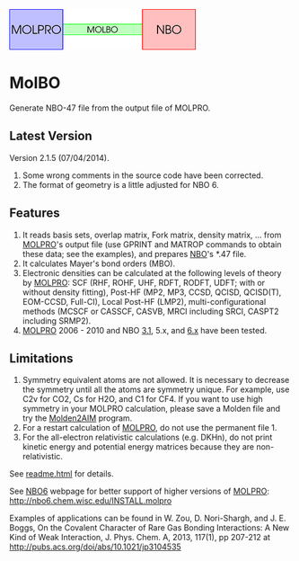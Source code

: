 <img src="https://raw.githubusercontent.com/zorkzou/MolBO/master/molbo-logo.png" />

# MolBO
Generate NBO-47 file from the output file of MOLPRO.

## Latest Version
Version 2.1.5 (07/04/2014).

1. Some wrong comments in the source code have been corrected.
2. The format of geometry is a little adjusted for NBO 6.

## Features

1. It reads basis sets, overlap matrix, Fork matrix, density matrix, ... from [MOLPRO](http://www.molpro.net/)'s output file (use GPRINT and MATROP commands to obtain these data; see the examples), and prepares [NBO](http://nbo.chem.wisc.edu/)'s *.47 file.
2. It calculates Mayer's bond orders (MBO).
3. Electronic densities can be calculated at the following levels of theory by [MOLPRO](http://www.molpro.net/): SCF (RHF, ROHF, UHF, RDFT, RODFT, UDFT; with or without density fitting), Post-HF (MP2, MP3, CCSD, QCISD, QCISD(T), EOM-CCSD, Full-CI), Local Post-HF (LMP2), multi-configurational methods (MCSCF or CASSCF, CASVB, MRCI including SRCI, CASPT2 including SRMP2).
4. [MOLPRO](http://www.molpro.net/) 2006 - 2010 and NBO [3.1](http://www.ccl.net/cca/software/SOURCES/FORTRAN/nbo/index.shtml), 5.x, and [6.x](http://nbo.chem.wisc.edu/) have been tested.

## Limitations

1. Symmetry equivalent atoms are not allowed. It is necessary to decrease the symmetry until all the atoms are symmetry unique. For example, use C2v for CO2, Cs for H2O, and C1 for CF4. If you want to use high symmetry in your MOLPRO calculation, please save a Molden file and try the [Molden2AIM](https://github.com/zorkzou/Molden2AIM) program.
2. For a restart calculation of [MOLPRO](http://www.molpro.net/), do not use the permanent file 1.
3. For the all-electron relativistic calculations (e.g. DKHn), do not print kinetic energy and potential energy matrices because they are non-relativistic.

See [readme.html](http://htmlpreview.github.io/?https://raw.githubusercontent.com/zorkzou/MolBO/master/readme.html) for details.

See [NBO6](http://nbo.chem.wisc.edu/) webpage for better support of higher versions of [MOLPRO](http://www.molpro.net/): http://nbo6.chem.wisc.edu/INSTALL.molpro

Examples of applications can be found in W. Zou, D. Nori-Shargh, and J. E. Boggs, On the Covalent Character of Rare Gas Bonding Interactions: A New Kind of Weak Interaction, J. Phys. Chem. A, 2013, 117(1), pp 207-212 at http://pubs.acs.org/doi/abs/10.1021/jp3104535
